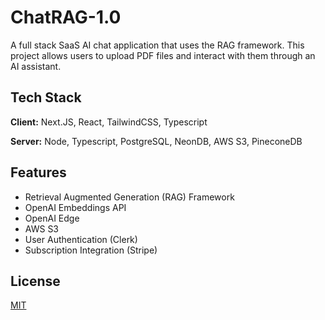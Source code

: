 
# ChatRAG-1.0

A full stack SaaS AI chat application that uses the RAG framework. This project allows users to upload PDF files and interact with them through an AI assistant.


## Tech Stack

**Client:** Next.JS, React, TailwindCSS, Typescript

**Server:** Node, Typescript, PostgreSQL, NeonDB, AWS S3, PineconeDB


## Features

- Retrieval Augmented Generation (RAG) Framework
- OpenAI Embeddings API
- OpenAI Edge
- AWS S3
- User Authentication (Clerk)
- Subscription Integration (Stripe)


## License

[MIT](https://choosealicense.com/licenses/mit/)

